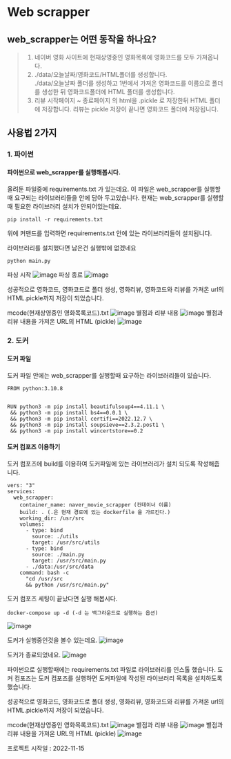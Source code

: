# Web scrapper
## web_scrapper는 어떤 동작을 하나요?
  > 1. 네이버 영화 사이트에 현재상영중인 영화목록에 영화코드를 모두 가져옵니다.
  > 2. ./data/오늘날짜/영화코드/HTML폴더를 생성합니다.   
  > ./data/오늘날짜 폴더를 생성하고 1번에서 가져온 영화코드를 이름으로 폴더를 생성한 뒤 영화코드폴더에 HTML 폴더를 생성합니다.
  > 3. 리뷰 시작페이지 ~ 종료페이지 의 html을 .pickle 로 저장한뒤 HTML 폴더에 저장합니다.  리뷰는 pickle 저장이 끝나면 영화코드 폴더에 저장됩니다.  
 


## 사용법 2가지    
### 1. 파이썬
#### 파이썬으로 web_scrapper를 실행해봅시다.
올려둔 파일중에 requirements.txt 가 있는데요. 이 파일은
web_scrapper를 실행할때 요구되는 라이브러리들을 안에 담아 두고있습니다. 
현재는 web_scrapper를 실행할때 필요한 라이브러리 설치가 안되어있는데요.
```
pip install -r requirements.txt
```
위에 커맨드를 입력하면 requirements.txt 안에 있는 라이브러리들이 설치됩니다.

라이브러리를 설치했다면 남은건 실행밖에 없겠네요
```
python main.py
```
파싱 시작
![image](https://user-images.githubusercontent.com/118237164/208344026-084d0947-0fce-43dc-8a72-2528ff99c2bd.png)
파싱 종료
![image](https://user-images.githubusercontent.com/118237164/208344128-30dc3db6-2d67-4b13-a3b3-c7eb97d58a40.png)

성공적으로 영화코드, 영화코드로 폴더 생성, 영화리뷰, 영화코드와 리뷰를 가져온 url의 HTML.pickle까지 저장이 되었습니다.


mcode(현재상영중인 영화목록코드).txt
![image](https://user-images.githubusercontent.com/118237164/208342994-ba976458-6a69-4267-be99-e8c55d56e99d.png)
별점과 리뷰 내용 
![image](https://user-images.githubusercontent.com/118237164/208343025-1a078ca6-f6da-43ac-846a-54033cc5d0a5.png)
별점과 리뷰 내용을 가져온 URL의 HTML (pickle)
![image](https://user-images.githubusercontent.com/118237164/208343039-405d54f9-988c-4f28-8d8e-5a4abffc94d8.png)





### 2. 도커  
#### 도커 파일
도커 파일 안에는 web_scrapper를 실행할때 요구하는 라이브러리들이 있습니다.
```docker
FROM python:3.10.8


RUN python3 -m pip install beautifulsoup4==4.11.1 \
 && python3 -m pip install bs4==0.0.1 \
 && python3 -m pip install certifi==2022.12.7 \
 && python3 -m pip install soupsieve==2.3.2.post1 \
 && python3 -m pip install wincertstore==0.2
```

#### 도커 컴포즈 이용하기
도커 컴포즈에 build를 이용하여 도커파일에 있는 라이브러리가 설치 되도록 작성해줍니다.
``` docker
vers: "3"
services:
  web_scrapper:
    container_name: naver_movie_scrapper (컨테이너 이름)
    build: . (.은 현재 경로에 있는 dockerfile 을 가르킨다.)
    working_dir: /usr/src
    volumes:
      - type: bind
        source: ./utils
        target: /usr/src/utils
      - type: bind
        source: ./main.py
        target: /usr/src/main.py
      - ./data:/usr/src/data
    command: bash -c
      "cd /usr/src
      && python /usr/src/main.py"
```
도커 컴포즈 세팅이 끝났다면 실행 해봅시다.
``` docker
docker-compose up -d (-d 는 백그라운드로 실행하는 옵션)
```

![image](https://user-images.githubusercontent.com/118237164/208042388-372eeb5c-448a-45ca-a0e0-db7e401ae53c.png)

도커가 실행중인것을 볼수 있는데요.
![image](https://user-images.githubusercontent.com/118237164/208042531-d68abe45-7fa5-4be4-a4ca-123209165aba.png)

도커가 종료되었네요.
![image](https://user-images.githubusercontent.com/118237164/208042752-7d4c3d69-3112-42a9-b526-3d77bc847dc0.png)

파이썬으로 실행할때에는 requirements.txt 파일로 라이브러리를 인스톨 했습니다.
도커 컴포즈는 도커 컴포즈를 실행하면 도커파일에 작성된 라이브러리 목록을 설치하도록 했습니다.

성공적으로 영화코드, 영화코드로 폴더 생성, 영화리뷰, 영화코드와 리뷰를 가져온 url의 HTML.pickle까지 저장이 되었습니다.


mcode(현재상영중인 영화목록코드).txt
![image](https://user-images.githubusercontent.com/118237164/208342994-ba976458-6a69-4267-be99-e8c55d56e99d.png)
별점과 리뷰 내용 
![image](https://user-images.githubusercontent.com/118237164/208343025-1a078ca6-f6da-43ac-846a-54033cc5d0a5.png)
별점과 리뷰 내용을 가져온 URL의 HTML (pickle)
![image](https://user-images.githubusercontent.com/118237164/208343039-405d54f9-988c-4f28-8d8e-5a4abffc94d8.png)

프로젝트 시작일 : 2022-11-15



